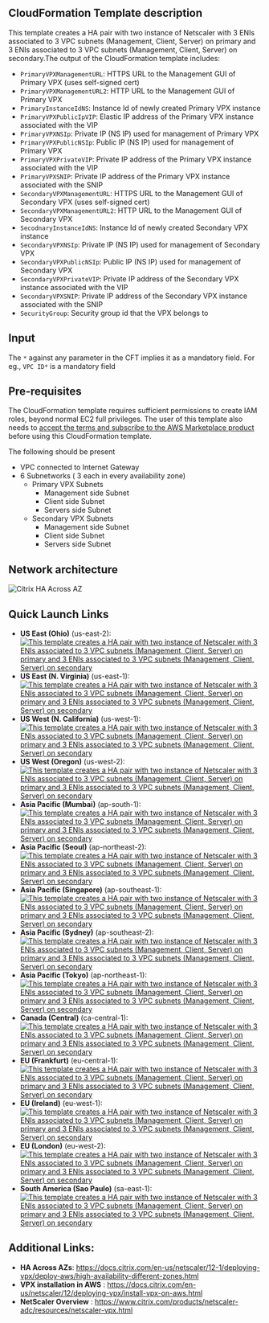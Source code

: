 ## CloudFormation Template description
This template creates a HA pair with two instance of Netscaler with 3 ENIs associated to 3 VPC subnets (Management, Client, Server) on primary and 3 ENIs associated to 3 VPC subnets (Management, Client, Server) on secondary.The output of the CloudFormation template includes:

- `PrimaryVPXManagementURL`: HTTPS URL to the Management GUI of Primary VPX (uses self-signed cert)
- `PrimaryVPXManagementURL2`: HTTP URL to the Management GUI of Primary VPX
- `PrimaryInstanceIdNS`: Instance Id of newly created Primary VPX instance
- `PrimaryVPXPublicIpVIP`:  Elastic IP address of the Primary VPX instance associated with the VIP
- `PrimaryVPXNSIp`:  Private IP (NS IP) used for management of Primary VPX
- `PrimaryVPXPublicNSIp`:  Public IP (NS IP) used for management of Primary VPX
- `PrimaryVPXPrivateVIP`:  Private IP address of the Primary VPX instance associated with the VIP
- `PrimaryVPXSNIP`:  Private IP address of the Primary VPX instance associated with the SNIP
- `SecondaryVPXManagementURL`:  HTTPS URL to the Management GUI of Secondary VPX (uses self-signed cert)
- `SecondaryVPXManagementURL2`:  HTTP URL to the Management GUI of Secondary VPX
- `SecodnaryInstanceIdNS`:  Instance Id of newly created Secondary VPX instance
- `SecondaryVPXNSIp`:  Private IP (NS IP) used for management of Secondary VPX
- `SecondaryVPXPublicNSIp`:  Public IP (NS IP) used for management of Secondary VPX
- `SecondaryVPXPrivateVIP`:  Private IP address of the Secondary VPX instance associated with the VIP
- `SecondaryVPXSNIP`:  Private IP address of the Secondary VPX instance associated with the SNIP
- `SecurityGroup`:  Security group id that the VPX belongs to

## Input
The `*` against any parameter in the CFT implies it as a mandatory field.
For eg., `VPC ID*` is a mandatory field

## Pre-requisites
The CloudFormation template requires sufficient permissions to create IAM roles, beyond normal EC2 full privileges. The user of this template also needs to [accept the terms and subscribe to the AWS Marketplace product](https://aws.amazon.com/marketplace/pp/FIXME/) before using this CloudFormation template.
<p>The following should be present</p>

- VPC connected to Internet Gateway
- 6 Subnetworks ( 3 each in every availability zone)
	- Primary VPX Subnets
		- Management side Subnet
		- Client side Subnet
		- Servers side Subnet
	- Secondary VPX Subnets
		- Management side Subnet
		- Client side Subnet
		- Servers side Subnet


## Network architecture
![Citrix HA Across AZ](https://docs.citrix.com/en-us/netscaler/media/aws-hainc.png)


## Quick Launch Links

- **US East (Ohio)** (us-east-2): [![This template creates a HA pair with two instance of Netscaler with 3 ENIs associated to 3 VPC subnets (Management, Client, Server) on primary and 3 ENIs associated to 3 VPC subnets (Management, Client, Server) on secondary](https://s3.amazonaws.com/cloudformation-examples/cloudformation-launch-stack.png)](https://console.aws.amazon.com/cloudformation/home?region=us-east-2#/stacks/new?stackName=NetScalerVPX-HAPair-MZ&templateURL=https://s3.amazonaws.com/netscaler-cft-templates/cft-ha-3-nic-mz.template)
- **US East (N. Virginia)** (us-east-1): [![This template creates a HA pair with two instance of Netscaler with 3 ENIs associated to 3 VPC subnets (Management, Client, Server) on primary and 3 ENIs associated to 3 VPC subnets (Management, Client, Server) on secondary](https://s3.amazonaws.com/cloudformation-examples/cloudformation-launch-stack.png)](https://console.aws.amazon.com/cloudformation/home?region=us-east-1#/stacks/new?stackName=NetScalerVPX-HAPair-MZ&templateURL=https://s3.amazonaws.com/netscaler-cft-templates/cft-ha-3-nic-mz.template)
- **US West (N. California)** (us-west-1): [![This template creates a HA pair with two instance of Netscaler with 3 ENIs associated to 3 VPC subnets (Management, Client, Server) on primary and 3 ENIs associated to 3 VPC subnets (Management, Client, Server) on secondary](https://s3.amazonaws.com/cloudformation-examples/cloudformation-launch-stack.png)](https://console.aws.amazon.com/cloudformation/home?region=us-west-1#/stacks/new?stackName=NetScalerVPX-HAPair-MZ&templateURL=https://s3.amazonaws.com/netscaler-cft-templates/cft-ha-3-nic-mz.template)
- **US West (Oregon)** (us-west-2): [![This template creates a HA pair with two instance of Netscaler with 3 ENIs associated to 3 VPC subnets (Management, Client, Server) on primary and 3 ENIs associated to 3 VPC subnets (Management, Client, Server) on secondary](https://s3.amazonaws.com/cloudformation-examples/cloudformation-launch-stack.png)](https://console.aws.amazon.com/cloudformation/home?region=us-west-2#/stacks/new?stackName=NetScalerVPX-HAPair-MZ&templateURL=https://s3.amazonaws.com/netscaler-cft-templates/cft-ha-3-nic-mz.template)
- **Asia Pacific (Mumbai)** (ap-south-1): [![This template creates a HA pair with two instance of Netscaler with 3 ENIs associated to 3 VPC subnets (Management, Client, Server) on primary and 3 ENIs associated to 3 VPC subnets (Management, Client, Server) on secondary](https://s3.amazonaws.com/cloudformation-examples/cloudformation-launch-stack.png)](https://console.aws.amazon.com/cloudformation/home?region=ap-south-1#/stacks/new?stackName=NetScalerVPX-HAPair-MZ&templateURL=https://s3.amazonaws.com/netscaler-cft-templates/cft-ha-3-nic-mz.template)
- **Asia Pacific (Seoul)** (ap-northeast-2): [![This template creates a HA pair with two instance of Netscaler with 3 ENIs associated to 3 VPC subnets (Management, Client, Server) on primary and 3 ENIs associated to 3 VPC subnets (Management, Client, Server) on secondary](https://s3.amazonaws.com/cloudformation-examples/cloudformation-launch-stack.png)](https://console.aws.amazon.com/cloudformation/home?region=ap-northeast-2#/stacks/new?stackName=NetScalerVPX-HAPair-MZ&templateURL=https://s3.amazonaws.com/netscaler-cft-templates/cft-ha-3-nic-mz.template)
- **Asia Pacific (Singapore)** (ap-southeast-1): [![This template creates a HA pair with two instance of Netscaler with 3 ENIs associated to 3 VPC subnets (Management, Client, Server) on primary and 3 ENIs associated to 3 VPC subnets (Management, Client, Server) on secondary](https://s3.amazonaws.com/cloudformation-examples/cloudformation-launch-stack.png)](https://console.aws.amazon.com/cloudformation/home?region=ap-southeast-1#/stacks/new?stackName=NetScalerVPX-HAPair-MZ&templateURL=https://s3.amazonaws.com/netscaler-cft-templates/cft-ha-3-nic-mz.template)
- **Asia Pacific (Sydney)** (ap-southeast-2): [![This template creates a HA pair with two instance of Netscaler with 3 ENIs associated to 3 VPC subnets (Management, Client, Server) on primary and 3 ENIs associated to 3 VPC subnets (Management, Client, Server) on secondary](https://s3.amazonaws.com/cloudformation-examples/cloudformation-launch-stack.png)](https://console.aws.amazon.com/cloudformation/home?region=ap-southeast-2#/stacks/new?stackName=NetScalerVPX-HAPair-MZ&templateURL=https://s3.amazonaws.com/netscaler-cft-templates/cft-ha-3-nic-mz.template)
- **Asia Pacific (Tokyo)** (ap-northeast-1): [![This template creates a HA pair with two instance of Netscaler with 3 ENIs associated to 3 VPC subnets (Management, Client, Server) on primary and 3 ENIs associated to 3 VPC subnets (Management, Client, Server) on secondary](https://s3.amazonaws.com/cloudformation-examples/cloudformation-launch-stack.png)](https://console.aws.amazon.com/cloudformation/home?region=ap-northeast-1#/stacks/new?stackName=NetScalerVPX-HAPair-MZ&templateURL=https://s3.amazonaws.com/netscaler-cft-templates/cft-ha-3-nic-mz.template)
- **Canada (Central)** (ca-central-1): [![This template creates a HA pair with two instance of Netscaler with 3 ENIs associated to 3 VPC subnets (Management, Client, Server) on primary and 3 ENIs associated to 3 VPC subnets (Management, Client, Server) on secondary](https://s3.amazonaws.com/cloudformation-examples/cloudformation-launch-stack.png)](https://console.aws.amazon.com/cloudformation/home?region=ca-central-1#/stacks/new?stackName=NetScalerVPX-HAPair-MZ&templateURL=https://s3.amazonaws.com/netscaler-cft-templates/cft-ha-3-nic-mz.template)
- **EU (Frankfurt)** (eu-central-1): [![This template creates a HA pair with two instance of Netscaler with 3 ENIs associated to 3 VPC subnets (Management, Client, Server) on primary and 3 ENIs associated to 3 VPC subnets (Management, Client, Server) on secondary](https://s3.amazonaws.com/cloudformation-examples/cloudformation-launch-stack.png)](https://console.aws.amazon.com/cloudformation/home?region=eu-central-1#/stacks/new?stackName=NetScalerVPX-HAPair-MZ&templateURL=https://s3.amazonaws.com/netscaler-cft-templates/cft-ha-3-nic-mz.template)
- **EU (Ireland)** (eu-west-1): [![This template creates a HA pair with two instance of Netscaler with 3 ENIs associated to 3 VPC subnets (Management, Client, Server) on primary and 3 ENIs associated to 3 VPC subnets (Management, Client, Server) on secondary](https://s3.amazonaws.com/cloudformation-examples/cloudformation-launch-stack.png)](https://console.aws.amazon.com/cloudformation/home?region=eu-west-1#/stacks/new?stackName=NetScalerVPX-HAPair-MZ&templateURL=https://s3.amazonaws.com/netscaler-cft-templates/cft-ha-3-nic-mz.template)
- **EU (London)** (eu-west-2): [![This template creates a HA pair with two instance of Netscaler with 3 ENIs associated to 3 VPC subnets (Management, Client, Server) on primary and 3 ENIs associated to 3 VPC subnets (Management, Client, Server) on secondary](https://s3.amazonaws.com/cloudformation-examples/cloudformation-launch-stack.png)](https://console.aws.amazon.com/cloudformation/home?region=eu-west-2#/stacks/new?stackName=NetScalerVPX-HAPair-MZ&templateURL=https://s3.amazonaws.com/netscaler-cft-templates/cft-ha-3-nic-mz.template)
- **South America (Sao Paulo)** (sa-east-1): [![This template creates a HA pair with two instance of Netscaler with 3 ENIs associated to 3 VPC subnets (Management, Client, Server) on primary and 3 ENIs associated to 3 VPC subnets (Management, Client, Server) on secondary](https://s3.amazonaws.com/cloudformation-examples/cloudformation-launch-stack.png)](https://console.aws.amazon.com/cloudformation/home?region=sa-east-1#/stacks/new?stackName=NetScalerVPX-HAPair-MZ&templateURL=https://s3.amazonaws.com/netscaler-cft-templates/cft-ha-3-nic-mz.template)




## Additional Links:

- **HA Across AZs**: https://docs.citrix.com/en-us/netscaler/12-1/deploying-vpx/deploy-aws/high-availability-different-zones.html
- **VPX installation in AWS** : https://docs.citrix.com/en-us/netscaler/12/deploying-vpx/install-vpx-on-aws.html
- **NetScaler Overview** : https://www.citrix.com/products/netscaler-adc/resources/netscaler-vpx.html
